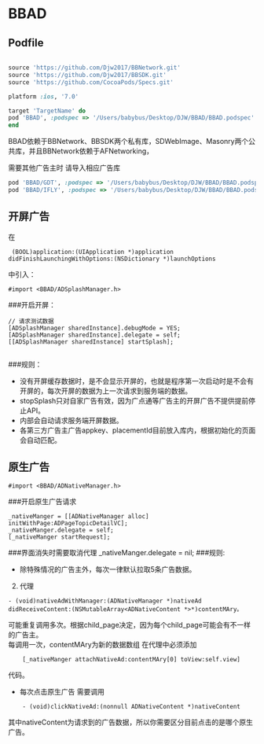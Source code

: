 # BBAD

## Podfile

```ruby

source 'https://github.com/Djw2017/BBNetwork.git'
source 'https://github.com/Djw2017/BBSDK.git'
source 'https://github.com/CocoaPods/Specs.git'

platform :ios, '7.0'

target 'TargetName' do
pod 'BBAD', :podspec => '/Users/babybus/Desktop/DJW/BBAD/BBAD.podspec'
end
```
BBAD依赖于BBNetwork、BBSDK两个私有库，SDWebImage、Masonry两个公共库，并且BBNetwork依赖于AFNetworking，

需要其他广告主时 请导入相应广告库

```ruby
pod 'BBAD/GDT', :podspec => '/Users/babybus/Desktop/DJW/BBAD/BBAD.podspec'
pod 'BBAD/IFLY', :podspec => '/Users/babybus/Desktop/DJW/BBAD/BBAD.podspec'
```

## 开屏广告

在

```
 (BOOL)application:(UIApplication *)application didFinishLaunchingWithOptions:(NSDictionary *)launchOptions

```
中引入：
```
#import <BBAD/ADSplashManager.h>
```
###开启开屏：
```
// 请求测试数据
[ADSplashManager sharedInstance].debugMode = YES;
[ADSplashManager sharedInstance].delegate = self;
[[ADSplashManager sharedInstance] startSplash];
    
```
###规则：
*  没有开屏缓存数据时，是不会显示开屏的，也就是程序第一次启动时是不会有开屏的，每次开屏的数据为上一次请求到服务端的数据。
*  stopSplash只对自家广告有效，因为广点通等广告主的开屏广告不提供提前停止API。
*  内部会自动请求服务端开屏数据。
*  各第三方广告主广告appkey、placementId目前放入库内，根据初始化的页面会自动匹配。


## 原生广告

    #import <BBAD/ADNativeManager.h>

###开启原生广告请求
```
_nativeManger = [[ADNativeManager alloc] initWithPage:ADPageTopicDetailVC];
_nativeManger.delegate = self;
[_nativeManger startRequest];

```

###界面消失时需要取消代理
    _nativeManger.delegate = nil;
###规则:
* 除特殊情况的广告主外，每次一律默认拉取5条广告数据。
2. 代理

```
- (void)nativeAdWithManager:(ADNativeManager *)nativeAd didReceiveContent:(NSMutableArray<ADNativeContent *>*)contentMAry。
```
可能重复调用多次。根据child_page决定，因为每个child_page可能会有不一样的广告主。</br>
每调用一次，contentMAry为新的数据数组
在代理中必须添加
```
    [_nativeManger attachNativeAd:contentMAry[0] toView:self.view]
```
代码。

* 每次点击原生广告 需要调用
```
    - (void)clickNativeAd:(nonnull ADNativeContent *)nativeContent
```
其中nativeContent为请求到的广告数据，所以你需要区分目前点击的是哪个原生广告。